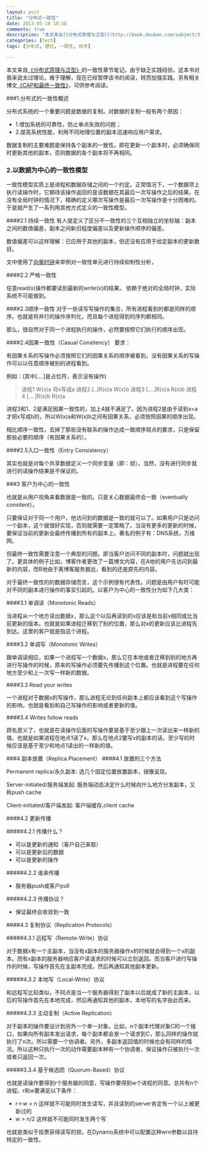 ```yaml
---
layout: post
title: "分布式一致性"
date: 2013-05-18 18:58
comments: true
description: "本文来自[《分布式原理与泛型》](http://book.douban.com/subject/3108801/)的一致性章节笔记。由于缺乏实践经验，这本书对我来说太过理论，难于理解，现在已经暂停该书的阅读，转而加强实践。另有相关博文[《CAP和最终一致性》](http://biaobiaoqi.github.io/blog/2013/05/15/cap-and-eventual-consistent/)，偏应用，可参考阅读。"
categories: [tech]
tags: [分布式, 理论, 一致性, 技术]

---
```

本文来自[《分布式原理与泛型》](http://book.douban.com/subject/3108801/)的一致性章节笔记。由于缺乏实践经验，这本书对我来说太过理论，难于理解，现在已经暂停该书的阅读，转而加强实践。另有相关博文[《CAP和最终一致性》](http://biaobiaoqi.github.io/blog/2013/05/15/cap-and-eventual-consistent/)，可供参考阅读。

<!--more-->

###1.分布式的一致性概述

分布式系统的一个重要问题是数据的复制。对数据的复制一般有两个原因：

* 1.增加系统的可靠性，防止单点失效的问题；
* 2.提高系统性能，利用不同地理位置的副本迅速响应用户需求。

数据复制的主要难题是保持各个副本的一致性。即在更新一个副本时，必须确保同时更新其他的副本，否则数据的各个副本将不再相同。

### 2.以数据为中心的一致性模型

一致性模型实质上是进程和数据存储之间的一个约定。正常情况下，一个数据项上执行读操作时，它期待该操作返回的是该数据在其最后一次写操作之后的结果。在没有全局时钟的情况下，精确的定义哪次写操作是最后一次写操作是十分困难的。于是就产生了一系列用其他方式定义的一致性模型。

####2.1 持续一致性
有人提定义了区分不一致性的三个互相独立的坐标轴：副本之间的数值偏差，副本之间新旧程度偏差以及更新操作顺序的偏差。

数值偏差可以这样理解：已应用于其他的副本，但还没有应用于给定副本的更新数目。

文中使用了[向量时钟](http://en.wikipedia.org/wiki/Vector_clock)来举例对一致性单元进行持续抑制性分析，

####2.2 严格一致性

任意read(x)操作都要读到最新的write(x)的结果。
依赖于绝对的全局时钟，实际系统不可能做到。

####2.3顺序一致性
对于一些读写写操作的集合，所有进程看到的都是同样的顺序。也就是将并行的操作序列化，而且每个进程得到的序列都相同。

那么，很自然对于同一个进程执行的操作，必然要按照它们执行的顺序出现。

####2.4因果一致性（Casual Consitency）
要求：

有因果关系的写操作必须按照它们的因果关系的顺序被看到，没有因果关系的写操作可以以任意顺序被别的进程看到。

例如：(其中[....]是占位符，表示没有操作)
> 进程1  W(x)a 将x写成a
进程2  [..]R(x)a W(x)b
进程3  [....]R(x)a R(x)b
进程4  [....]R(x)b R(x)a

进程3和1、2是满足因果一致性的，加上4就不满足了。因为进程2是由于读到x=a才把x写成b的，所以W(x)a和W(x)b之间有因果关系，必须按照因果的顺序出现。

相比顺序一致性，去掉了那些没有联系的操作达成一致顺序观点的要求，只是保留那些必要的顺序（有因果关系的）。

####2.5入口一致性（Entry Consistency）

其实也就是对每个共享数据定义一个同步变量（即：锁）。当然，没有进行同步就进行的读操作结果是不保证的。

###3 客户为中心的一致性

也就是从用户视角来看数据是一致的。只是关心数据最终会一致（eventually consitent）。

只要保证对于同一个用户，他访问到的数据是一致的就可以了。如果用户只是访问一个副本，这个就很好实现，否则就需要一定策略了。当没有更多的更新的时候，要保证当前的更新会最终传播到所有的副本上。著名的例子有：DNS系统，万维网。

但最终一致性需要注意一个典型的问题。即当客户访问不同的副本时，问题就出现了。更具体的例子比如，博客作者更改了一篇博文内容，在A地的用户先访问到最新的内容，而B地由于离博客服务器远，看到的还是原先的内容。

对于最终一致性的的数据存储而言，这个示例很有代表性。问题是由用户有时可能对不同的副本进行操作的事实引起的。以客户为中心的一致性分为如下几大类：

####3.1 单调读（Monotonic Reads）  

当进程从一个地方读出数据x，那么这个以后再读到的x应该是和当前x相同或比当前更新的版本。也就是如果进程迁移到了别的位置，那么对x的更新应该比进程先到达。这里的客户就是指这个进程。

####3.2 单调写（Monotonic Writes）

跟单调读相应，如果一个进程写一个数据x，那么它在本地或者迁移到别的地方再进行写操作的时候，原来的写操作必须要先传播到这个位置。也就是进程要在任何地方至少和上一次写一样新的数据。

####3.3 Read your writes

一个进程对于数据x的写操作，那么进程无论到任何副本上都应该看到这个写操作的影响，也就是看到和自己写操作的影响或者更新的值。

####3.4 Writes follow reads

顾名思义了，也就是在读操作后面的写操作要是基于至少跟上一次读出来一样新的值。也就是如果进程在地点1读了x，那么在地点2要写x的副本的话，至少写的时候应该是基于至少和地点1读出的一样新的值。

###4 副本放置（Replica Placement）
####4.1 放置的三个方法

Permanent replica/永久副本: 选几个固定位置放置副本，镜像呈现。

Server-initiated/服务端发起: 服务端动态决定什么时候向什么地方分发副本，又称push cache

Client-initiated/客户端发起: 客户端缓存,client cache

####4.2 更新传播

#####4.2.1 传播什么？

* 可以是更新的通知（客户自己来取）
* 可以是更新后的数据
* 可以是更新的操作
    
#####4.2.2 谁来传播

* 服务器push或客户pull

#####4.2.3 传播协议？

* 保证最终会收敛到一致

####4.3 复制协议（Replication Protocols）
    
#####4.3.1 远程写（Remote-Write）协议

对于数据x有一个主副本，当没有x副本的服务器操作x的时候就会得到一个x的副本。而有x副本的服务器响应客户读请求的时候可以立刻返回。而当客户进行写操作的时候，写操作首先在主副本完成，然后再通知其他副本更新。
  
#####4.3.2 本地写（Local-Write）协议
    
和远程写比较类似，不同点是当一个服务器得到了副本以后就成了新的主副本，以后的写操作首先在本地完成，然后再通知其他的副本，本地写的名字由此而来。
  
#####4.3.3 主动复制（Active Replication）

对于副本的操作要设计到另外一个单一对象。比如，n个副本代理对象C的一个接口，如果向所有副本发出请求，每个副本都会发一个请求到C，那么同样的操作就执行了n次。所以需要一个协调者。另外，多副本返回值的时候也会有同样的情况。所以这种只执行一次的动作需要副本种有一个协调者，保证操作只被执行一次或者只返回一次。
  
#####3.3.4 基于候选团（Quorum-Based）协议

也就是读操作要得到r个服务器的同意，写操作要得到w个进程的同意。总共有n个进程。r和w要满足以下条件：

* r＋w > n 这样就不可能同时发生读写，并且读到的server肯定有一个以上被更新过的
* w > n/2   这样就不可能同时发生两个写

也就是类似于投票获得读写的锁。在Dynamo系统中可以配置这种wrn参数以自持特定的一致性。
